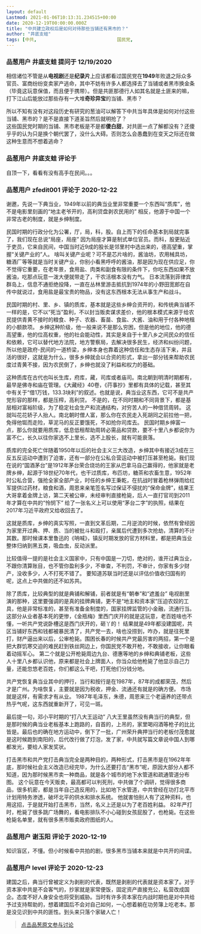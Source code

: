 ```yaml
---
layout: default
Lastmod: 2021-01-06T10:13:31.234515+00:00
date: 2020-12-19T00:00:00.000Z
title: "中共建立政权后是如何对待那些当铺还有黑市的？"
author: "井底支蛙"
tags: [中共,								国民党,								打土豪]
---
```



### 品葱用户 **井底支蛙** 提问于 12/19/2020
    
相信诸位不管是从**电视剧**还是**纪录片**上应该都看过国民党在**1949**年败退之际众多官员、富商纷纷变卖家产逃命，其中不妨有许多人都选择去了当铺或者黑市换金条（毕竟这玩意保值，而且便于携带）。但是共匪那德行人如其名就是土匪来的嘛，打下江山后能放过那些存有一大堆**奇珍异宝**的当铺、黑市？  
  
所以不知有没有对这段历史有研究的葱油可以解答下中共当年具体是如何对付这些当铺、黑市的？是不是直接下道圣旨然后就明抢了？  
这些国民党时期的当铺、黑市老板是不是都**傻白甜**，对共匪一点了解都没有？还傻乎乎的认为只是换个朝代罢了，没什么大碍。否则怎么会愚蠢到在变天之际还在做这种生意而不想着逃命？
    
                

### 品葱用户 **井底支蛙** 评论于 
        
自顶一下，看看有没有高手在民间。。。
        
                

### 品葱用户 **zfedit001** 评论于 2020-12-22
        
谢邀，先说一下典当业，1949年以前的典当业里非常重要一个东西叫“质库”，他不是电影里刻画的“地主老爷开的，高利贷盘剥农民用的” 相反，他源于中国一个非常古老的制度，就是乡绅制度。  
  
民国时期的行政分化为公署，厅，局，科，股。自上而下的任命基本到局就完事了，我们现在总说“局座，局座” 因为局座才算是制式单位官员。而科，股更贴近于吏员，它来自民间，中国当时近9成的股长是邻里村中选出来的，德高望重，掌握“关键产业的”人。 啥叫关键产业呢？可不是芯片啥的，酱油坊，农用械具坊，糖酒厂等等就是当时关键产业，你别小看黑呼呼的酱油，那是因为现在供应足，你不觉得它重要，在老年景，食用盐、肉类和副食有限的条件下，你吃东西如果不放酱油，吃那点玩意一泼大便就带走了，干农活根本没有力气。 日本流落到菲律宾群岛上，信息不通拒绝投降，一直在丛林里游击抵抗到1974年的小野田宽郎在自传中就说过，食用盐是最宝贵的物品，没有这东西根本无法从事生产和战斗。  
  
民国时期的村、里、乡、镇的质库，基本就是这些乡绅合资开的，和传统典当铺不一样的是，它不以“死当”盈利，不以封当贩卖谋求差价，他的根本模式来源于给农民提供青黄不接时的粮食、种子、农器、畜苗、食盐、大酱、油和用于付各种地租的小额款项。 乡绅这种阶级，他一般来说不是那么穷困，但是他的地位，他的德高望重，他的位高权重，他的社会能动性，其实是来自于十里八乡之间民众的信任和依赖，它可以替代地方法院，地方警察局，去解决很多民生，经济和纠纷问题，所以他是政府-民间的一道桥梁，乡绅本身也靠着这种信任和生态存活下来，并且活的很好，这就是为什么，很多乡绅就会以合资的形式，拿出一部分钱来帮助农民度过青黄不接，因为农民倒了，乡绅也就没了利益和权力的基础。  
  
这种质库在古代也叫长生库，府库，藏，司库或者庙司。南北朝到明清时期都有，最早是佛寺和庙在管理。《大藏经》40卷，《荇事抄》里都有具体的记载，甚至其中有关于“借1万钱，133.3块利”的叙述。也就是说，典当业这东西，它可不是共产党形容的那样，都是压榨，高利贷。 不是的，在不同时期和不同背景下，都是基层相对富裕阶级，为了稳定社会生产和流通结构，对穷苦人的一种借贷周转。 这就叫花花轿子人抬人。南北朝时僧人富，那么你在农民走入死胡同之前拉他一把，免得他铤而走险，草泥马的反正要饿死，不如抢你司库去。 民国时期乡绅富一点，那么你就要用质库，低息低租帮助周转必需品和贷款，要不十里八乡都说你为富不仁，长久以往你家选不上里长，选不上股长，就有可能衰落。  
  
质库的完全死亡伴随着1950年以后的社会主义三大改造，乡绅其中有接近3成在三反五反运动中遭到了迫害，还有一部分在公私合营运动中被打压甚至枪毙。我们现在说的“国酒茅台”是1912年茅台荣合烧坊的王家从巴拿马自己赢得的，他家就是老牌乡绅，起源于18世纪70年代，也干过质库，布匹坊，糖茶和农畜生意，1952年时公私合营，强抢全家全部产业，时任的乡绅王秉乾，在抗战时冒着枪林弹雨给红军提供过药材，粮食和酒，周恩来亲笔签名写过保证不侵扰的“保命金牌”，结果王大哥拿着金牌上访，第二天被公审，未经审判直接枪毙，后人一直打官司到2011年才算在中共的“怜悯下” 给了一张名义上可以使用“茅台二字”的执照，结果在2017年习近平政府又给收回去了。  
  
这就是质库，乡绅的真实写照，一直到文革后期，二月逆流的时候，依然有曾经因为家里开过典、押、质、当的被批斗和殴打，亲属后代遭到多次抢劫，清算的不计其数。那时候课本里鲁迅的《呐喊》，镇反时期发放的官方材料里，都是把典当业整体归纳到黑五类，吸血虫，反动派里。  
  
比较值得一提的是社会主义国家中，只有中国是一刀切，绝对的，谁开过典当业，不跟你清算账目，也不管你盈利多少，不审查，不判罚，不审计，你家有多少财产，没收多少，人不打死不错了。 要知道苏联当时还是以评估价值收归国有的呢，这点上中共做的还不如苏共。  
  
除了质库，比较典型的就是典铺和解铺，前者就是有“朝奉”和“遮羞台” 电视剧里演的那种，这里要强调的是真的挂牌典铺，更不是“地主和资本家”压迫农奴的工具，他是非常标准的，甚至有准备金制度的，国家挂牌监管的小金融，流通行当。这部分从业者基本死的更惨，《金瓶梅》里西门庆开的就是这玩意，老百姓啥也不懂，一听共产党说卧槽这是西门庆开的，砸丫的！ 结果就是49年都没建国呢，共区当铺好东西和钱都被暴民清了，共产党一去，啥也没捞到，咋办，就是往死里打，财产逼出来以后，公审枪毙。围困长春的时候共产党最厉害的两招，第一个是把大群饥寒交迫的难民赶到铁丝网边上，你国民党不敢开枪，不敢接收，让你眼看着动摇军心。 第二个就是公开枪毙周边九台、德惠等地的乡绅和典铺老板，这些人十里八乡都认识他，原来都是社会上牌面人，你当众给他枪毙了他显示自己力量，还能忽悠老百姓，你们都这么干吧，打死他们分钱分地。  
  
共产党恢复典当业其中的押行，当行和按行是在1987年，87年的成都荣茂，然后才是广州。为啥恢复，主要就是因为税收，押金、流通还有就是的确方便。 市场就是这样，有需求才有从业。 1987年毛泽东，朱德，周恩来三个老逼养的还带点热乎气呢，这东西就重新开了，可见一斑。  
  
最后提一句，邓小平时期的“打八大王运动” 八大王里虽然没有典当行的典型，但是那时候的典当业老板基本上跑路的，自首的，上吊的，家里喝闷酒等枪子的比比皆是。最后也的确在地方运动中，倒下了一批，广州荣升典押当行的老板付茂愈就是这时候跑到南阳的，后代改行做了灯泡，发了家，中共就写篇文章说中国人到哪都发光，要给人家发奖状。  
  
打击黑市和共产党打击典当完全是两种目的，两种形式，打击黑市是在1962年年底，那时候社会主义改造已经完毕，为什么还要打击“黑市”呢，原因大部分人都不知道，因为那时候黑市卖一种商品，就是各个城市的地下水管道和疏通管道分布图。 这个玩意在今天贩卖，最高都可以判死刑，中共做了个调研，觉得很多商品，很多机密，都是当年自己造反用的，比如地下水管道，中共曾经在功打北平市计划用特务渗透，破坏北平的供水和排水系统。 他就害怕别人有了这种资料，也用这招，于是就开始打击黑市，当然，名义上还是以为了老百姓利益。 82年严打时，枪毙了很多跳广场舞的，看电影排队不小心碰到女孩屁股了，也枪毙。在这些枪毙名单里，就有很多黑市贩卖政府图纸的人。
        
                

### 品葱用户 **谢玉阳** 评论于 2020-12-19
        
知识盲区，不懂。但小时候看中共拍的剧，很多黑市当铺本来就是中共开的间谍。
        
                

### 品葱用户 **level** 评论于 2020-12-23
        
建国之后，典当行曾被定义为剥削的代表，既然是剥削的代表就是资本家了。对于资本家中共是不会客气的，抄家就是家常便饭，固定资产直接充公，私营改成国企。态度不好人身安全也将受到威胁。当时有许多资本家在内战时期也是对中共给予过支持帮助的，想着建国后不会对自己如何，一心想着躺在功劳簿上吃老本。那是没见识到中共的匪性。到头来只落个家破人亡！
        
                





> [点击品葱原文参与讨论](https://pincong.rocks/question/34765)

